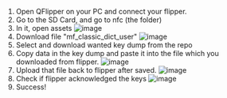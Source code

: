 1. Open QFlipper on your PC and connect your flipper.
2. Go to the SD Card, and go to nfc (the folder)
3. In it, open assets ![image](https://github.com/1nfameArts/NFCMifareClassicKeys/assets/102991955/df869ec1-a571-41e2-830e-84ba3788f68c)
4. Download file "mf_classic_dict_user" ![image](https://imageserver.pw/raw/YnHuAhQ5.png?key=hHeeFwRUrqlVxgP9pgK29gcQ6X4g0mM5)
5. Select and download wanted key dump from the repo
6. Copy data in the key dump and paste it into the file which you downloaded from flipper. ![image](https://imageserver.pw/raw/ZXGZOav3.gif?key=dPfElN7t7xCpMR9Kwa7Xu5KWTGYlfS6n)
7. Upload that file back to flipper after saved. ![image](https://imageserver.pw/raw/vozL1omC.png?key=2G5avZJcbzOMvCB1svZCzD4ThMdJW1ew)
8. Check if flipper acknowledged the keys ![image](https://imageserver.pw/raw/80lR8nPB.gif?key=bJiiXqezRedrx6jb2T0kQ09dPuYCI6kA)
9. Success!
